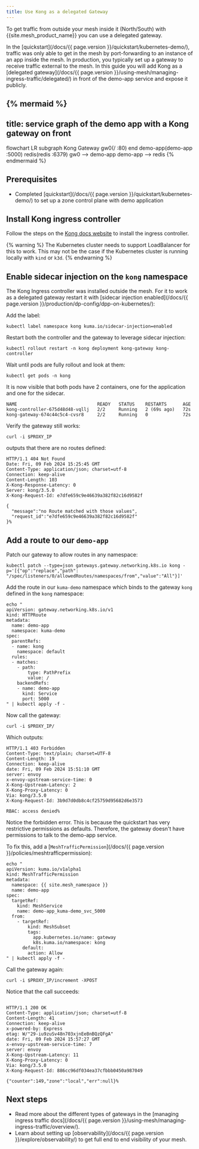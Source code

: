 ```yaml
---
title: Use Kong as a delegated Gateway 
---
```


To get traffic from outside your mesh inside it (North/South) with {{site.mesh_product_name}} you can use 
a delegated gateway.

In the [quickstart](/docs/{{ page.version }}/quickstart/kubernetes-demo/), traffic was only able to get in the mesh by port-forwarding to an instance of an app
inside the mesh.
In production, you typically set up a gateway to receive traffic external to the mesh.
In this guide you will add Kong as a [delegated gateway](/docs/{{ page.version }}/using-mesh/managing-ingress-traffic/delegated/) in front of the demo-app service and expose it publicly.

{% mermaid %}
---
title: service graph of the demo app with a Kong gateway on front
---
flowchart LR
  subgraph Kong Gateway 
    gw0(/ :80)
  end
  demo-app(demo-app :5000)
  redis(redis :6379)
  gw0 --> demo-app 
  demo-app --> redis
{% endmermaid %}

## Prerequisites
- Completed [quickstart](/docs/{{ page.version }}/quickstart/kubernetes-demo/) to set up a zone control plane with demo application

## Install Kong ingress controller 

Follow the steps on the [Kong docs website](https://docs.konghq.com/kubernetes-ingress-controller/latest/get-started/) to install the ingress controller.

{% warning %}
The Kubernetes cluster needs to support LoadBalancer for this to work.
This may not be the case if the Kubernetes cluster is running locally with `kind` or `k3d`.
{% endwarning %}

## Enable sidecar injection on the `kong` namespace

The Kong Ingress controller was installed outside the mesh.
For it to work as a delegated gateway restart it with [sidecar injection enabled](/docs/{{ page.version }}/production/dp-config/dpp-on-kubernetes/):

Add the label:
```shell
kubectl label namespace kong kuma.io/sidecar-injection=enabled
```

Restart both the controller and the gateway to leverage sidecar injection:
```shell
kubectl rollout restart -n kong deployment kong-gateway kong-controller
```

Wait until pods are fully rollout and look at them:
```shell
kubectl get pods -n kong
```

It is now visible that both pods have 2 containers, one for the application and one for the sidecar.
```shell
NAME                              READY   STATUS    RESTARTS      AGE
kong-controller-675d48d48-vqllj   2/2     Running   2 (69s ago)   72s
kong-gateway-674c44c5c4-cvsr8     2/2     Running   0             72s
```

Verify the gateway still works:
```shell
curl -i $PROXY_IP
```

outputs that there are no routes defined:
```shell
HTTP/1.1 404 Not Found
Date: Fri, 09 Feb 2024 15:25:45 GMT
Content-Type: application/json; charset=utf-8
Connection: keep-alive
Content-Length: 103
X-Kong-Response-Latency: 0
Server: kong/3.5.0
X-Kong-Request-Id: e7dfe659c9e46639a382f82c16d9582f

{
  "message":"no Route matched with those values",
  "request_id":"e7dfe659c9e46639a382f82c16d9582f"
}%
```

## Add a route to our `demo-app`

Patch our gateway to allow routes in any namespace:

```shell
kubectl patch --type=json gateways.gateway.networking.k8s.io kong -p='[{"op":"replace","path": "/spec/listeners/0/allowedRoutes/namespaces/from","value":"All"}]'
```

Add the route in our `kuma-demo` namespace which binds to the gateway `kong` defined in the `kong` namespace:
```shell
echo "
apiVersion: gateway.networking.k8s.io/v1
kind: HTTPRoute
metadata:
  name: demo-app
  namespace: kuma-demo
spec:
  parentRefs:
  - name: kong
    namespace: default
  rules:
  - matches:
    - path:
        type: PathPrefix
        value: /
    backendRefs:
    - name: demo-app
      kind: Service
      port: 5000 
" | kubectl apply -f -
```

Now call the gateway: 
```shell
curl -i $PROXY_IP/
```

Which outputs:
```shell
HTTP/1.1 403 Forbidden
Content-Type: text/plain; charset=UTF-8
Content-Length: 19
Connection: keep-alive
date: Fri, 09 Feb 2024 15:51:10 GMT
server: envoy
x-envoy-upstream-service-time: 0
X-Kong-Upstream-Latency: 2
X-Kong-Proxy-Latency: 0
Via: kong/3.5.0
X-Kong-Request-Id: 3b9d7d0db8c4cf25759d95682d6e3573

RBAC: access denied%
```

Notice the forbidden error.
This is because the quickstart has very restrictive permissions as defaults.
Therefore, the gateway doesn't have permissions to talk to the demo-app service.

To fix this, add a [`MeshTrafficPermission`](/docs/{{ page.version }}/policies/meshtrafficpermission):
```shell
echo "
apiVersion: kuma.io/v1alpha1
kind: MeshTrafficPermission
metadata:
  namespace: {{ site.mesh_namespace }} 
  name: demo-app
spec:
  targetRef:
    kind: MeshService
    name: demo-app_kuma-demo_svc_5000
  from:
    - targetRef:
        kind: MeshSubset
        tags:
          app.kubernetes.io/name: gateway
          k8s.kuma.io/namespace: kong
      default:
        action: Allow
" | kubectl apply -f -
```

Call the gateway again:
```shell
curl -i $PROXY_IP/increment -XPOST
```

Notice that the call succeeds:
```shell

HTTP/1.1 200 OK
Content-Type: application/json; charset=utf-8
Content-Length: 41
Connection: keep-alive
x-powered-by: Express
etag: W/"29-iu9zuSv48n703xjnEeBnBQzQFgA"
date: Fri, 09 Feb 2024 15:57:27 GMT
x-envoy-upstream-service-time: 7
server: envoy
X-Kong-Upstream-Latency: 11
X-Kong-Proxy-Latency: 0
Via: kong/3.5.0
X-Kong-Request-Id: 886cc96df034ea37cfbbb0450a987049

{"counter":149,"zone":"local","err":null}%
```

## Next steps

* Read more about the different types of gateways in the [managing ingress traffic docs](/docs/{{ page.version }}/using-mesh/managing-ingress-traffic/overview/).
* Learn about setting up [observability](/docs/{{ page.version }}/explore/observability/) to get full end to end visibility of your mesh.
